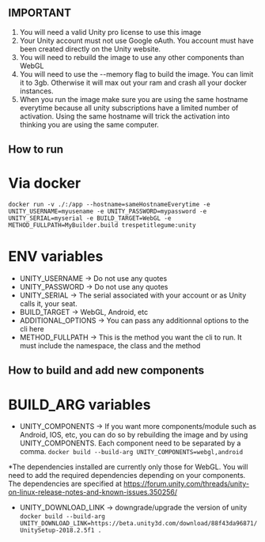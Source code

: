 ## IMPORTANT
1) You will need a valid Unity pro license to use this image
2) Your Unity account must not use Google oAuth. You account must have been created directly on the Unity website.
3) You will need to rebuild the image to use any other components than WebGL
4) You will need to use the --memory flag to build the image. You can limit it to 3gb. Otherwise it will max out your ram and crash all your docker instances.
5) When you run the image make sure you are using the same hostname everytime because all unity subscriptions have a limited number of activation. Using the same hostname will trick the activation into thinking you are using the same computer.

## How to run
# Via docker
`docker run -v ./:/app --hostname=sameHostnameEverytime -e UNITY_USERNAME=myusename -e UNITY_PASSWORD=mypassword -e UNITY_SERIAL=myserial -e BUILD_TARGET=WebGL -e METHOD_FULLPATH=MyBuilder.build trespetitlegume:unity`

# ENV variables
- UNITY_USERNAME -> Do not use any quotes
- UNITY_PASSWORD -> Do not use any quotes
- UNITY_SERIAL -> The serial associated with your account or as Unity calls it, your seat.
- BUILD_TARGET -> WebGL, Android, etc
- ADDITIONAL_OPTIONS -> You can pass any additionnal options to the cli here
- METHOD_FULLPATH -> This is the method you want the cli to run. It must include the namespace, the class and the method

## How to build and add new components

# BUILD_ARG variables
- UNITY_COMPONENTS -> If you want more components/module such as Android, IOS, etc, you can do so by rebuilding the image and by using UNITY_COMPONENTS. Each component need to be separated by a comma.
`docker build --build-arg UNITY_COMPONENTS=webgl,android`

*The dependencies installed are currently only those for WebGL. You will need to add the required dependencies depending on your components. The dependencies are specified at https://forum.unity.com/threads/unity-on-linux-release-notes-and-known-issues.350256/

- UNITY_DOWNLOAD_LINK -> downgrade/upgrade the version of unity
`docker build --build-arg UNITY_DOWNLOAD_LINK=https://beta.unity3d.com/download/88f43da96871/UnitySetup-2018.2.5f1 .`
